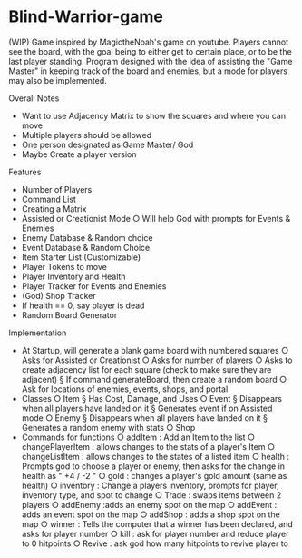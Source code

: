 # Blind-Warrior-game
(WIP) Game inspired by MagictheNoah's game on youtube. Players cannot see the board, with the goal being to either get to certain place, or to be the last player standing. Program designed with the idea of assisting the "Game Master" in keeping track of the board and enemies, but a mode for players may also be implemented.


Overall Notes
- Want to use Adjacency Matrix to show the squares and where you can move
- Multiple players should be allowed
- One person designated as Game Master/ God
- Maybe Create a player version
	

Features
- Number of Players
- Command List
- Creating a Matrix
- Assisted or Creationist Mode
	○ Will help God with prompts for Events & Enemies
- Enemy Database & Random choice
- Event Database & Random Choice
- Item Starter List (Customizable)
- Player Tokens to move
- Player Inventory and Health
- Player Tracker for Events and Enemies
- (God) Shop Tracker
- If health == 0, say player is dead
- Random Board Generator
  

Implementation
- At Startup, will generate a blank game board with numbered squares
	○ Asks for Assisted or Creationist
	○ Asks for number of players
	○ Asks to create adjacency list for each square (check to make sure they are adjacent) 
		§ If command generateBoard, then create a random board
○ Ask for locations of enemies, events, shops, and portal
- Classes
○ Item
		§ Has Cost, Damage, and Uses
○ Event
		§ Disappears when all players have landed on it
		§ Generates event if on Assisted mode
○ Enemy
		§ Disappears when all players have landed on it
		§ Generates a random enemy with stats
○ Shop
- Commands for functions
○ addItem : Add an Item to the list
○ changePlayerItem : allows changes to the stats of a player's Item
○ changeListItem : allows changes to the states of a listed item
○ health : Prompts god to choose a player or enemy, then asks for the change in health as " +4  / -2 "
○ gold : changes a player's gold amount (same as health)
○ inventory : Change a players inventory, prompts for player, inventory type, and spot to change
○ Trade : swaps items between 2 players
○ addEnemy :adds an enemy spot on the map
○ addEvent : adds an event spot on the map
○ addShop : adds a shop spot on the map
○ winner : Tells the computer that a winner has been declared, and asks for player number
○ kill : ask for player number and reduce player to 0 hitpoints
○ Revive : ask god how many hitpoints to revive player to

